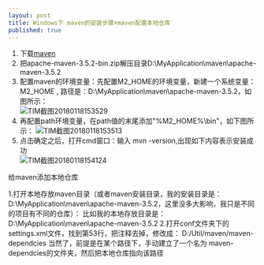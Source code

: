 ```yaml
---
layout: post
title: Windows下 maven的安装步骤+maven配置本地仓库
published: true
---
```

1. 下载[maven](http://maven.apache.org/download.cgi)
2. 把apache-maven-3.5.2-bin.zip解压目录D:\MyApplication\maven\apache-maven-3.5.2
3. 配置maven的环境变量：先配置M2_HOME的环境变量，新建一个系统变量：M2_HOME , 路径是：D:\MyApplication\maven\apache-maven-3.5.2，如图所示：  
![TIM截图20180118153529](http://p1vuoao0b.bkt.clouddn.com/JekyllWriter/TIM截图20180118153529.png)  
4. 再配置path环境变量，在path值的末尾添加"%M2_HOME%\bin"，如下图所示：
![TIM截图20180118153513](http://p1vuoao0b.bkt.clouddn.com/JekyllWriter/TIM截图20180118153513.png)  
5. 点击确定之后，打开cmd窗口：输入 mvn -version,出现如下内容表示安装成功  
![TIM截图20180118154124](http://p1vuoao0b.bkt.clouddn.com/JekyllWriter/TIM截图20180118154124.png)  

给maven添加本地仓库

1.打开本地存放maven目录（或者maven安装目录，我的安装目录是：D:\MyApplication\maven\apache-maven-3.5.2，这里没多大影响，我只是不同的项目有不同的仓库）：
比如我的本地存放目录是：D:\MyApplication\maven\apache-maven-3.5.2
2.打开conf文件夹下的settings.xml文件，找到第53行，把注释去掉，修改成：
<localRepository>D:/Util/maven/maven-dependcies</localRepository>
当然了，前提是在某个路径下，手动建立了一个名为 maven-dependcies的文件夹，然后把本地仓库指向该路径
